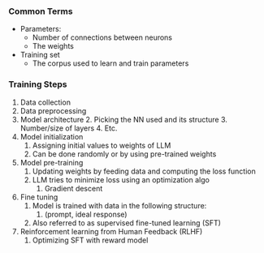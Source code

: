 ### Common Terms
* Parameters: 
	* Number of connections between neurons
	* The weights
* Training set
	* The corpus used to learn and train parameters
### Training Steps
1. Data collection
2. Data preprocessing
3. Model architecture
	2. Picking the NN used and its structure
	3. Number/size of layers
	4. Etc.
4. Model initialization
	1. Assigning initial values to weights of LLM
	2. Can be done randomly or by using pre-trained weights
5. Model pre-training
	1. Updating weights by feeding data and computing the loss function
	2. LLM tries to minimize loss using an optimization algo
		1. Gradient descent
6. Fine tuning
	1. Model is trained with data in the following structure:
		1. (prompt, ideal response)
	2. Also referred to as supervised fine-tuned learning (SFT)
7. Reinforcement learning from Human Feedback (RLHF)
	1. Optimizing SFT with reward model